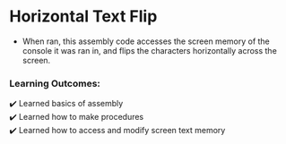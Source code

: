 # Horizontal Text Flip
- When ran, this assembly code accesses the screen memory of the console it was ran in, and flips the characters horizontally across the screen.
### Learning Outcomes:
✔️ Learned basics of assembly  
✔️ Learned how to make procedures  
✔️ Learned how to access and modify screen text memory  
